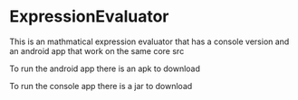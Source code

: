 # ExpressionEvaluator
This is an mathmatical expression evaluator that has a console version and an android app that work on the same core src

To run the android app there is an apk to download

To run the console app there is a jar to download
